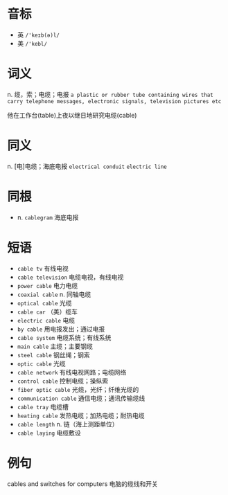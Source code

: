 # 音标

- 英 `/'keɪb(ə)l/`
- 美 `/'kebl/`

# 词义

n. 缆，索；电缆；电报
`a plastic or rubber tube containing wires that carry telephone messages, electronic signals, television pictures etc`



他在工作台(table)上夜以继日地研究电缆(cable)

# 同义

n. [电]电缆；海底电报
`electrical conduit` `electric line`

# 同根

- n. `cablegram` 海底电报

# 短语

- `cable tv` 有线电视
- `cable television` 电缆电视，有线电视
- `power cable` 电力电缆
- `coaxial cable` n. 同轴电缆
- `optical cable` 光缆
- `cable car` （美）缆车
- `electric cable` 电缆
- `by cable` 用电报发出；通过电报
- `cable system` 电缆系统；有线系统
- `main cable` 主缆；主要钢缆
- `steel cable` 钢丝绳；钢索
- `optic cable` 光缆
- `cable network` 有线电视网路；电缆网络
- `control cable` 控制电缆；操纵索
- `fiber optic cable` 光缆，光纤；纤维光缆的
- `communication cable` 通信电缆；通讯传输缆线
- `cable tray` 电缆槽
- `heating cable` 发热电缆；加热电缆；耐热电缆
- `cable length` n. 链（海上测距单位）
- `cable laying` 电缆敷设

# 例句

cables and switches for computers
电脑的缆线和开关


